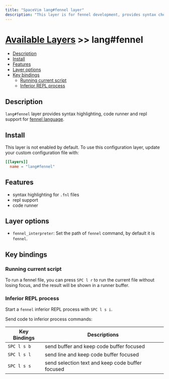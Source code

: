 ```yaml
---
title: "SpaceVim lang#fennel layer"
description: "This layer is for fennel development, provides syntax checking, code runner and repl support for fennel files."
---
```


# [Available Layers](../../) >> lang#fennel

<!-- vim-markdown-toc GFM -->

- [Description](#description)
- [Install](#install)
- [Features](#features)
- [Layer options](#layer-options)
- [Key bindings](#key-bindings)
  - [Running current script](#running-current-script)
  - [Inferior REPL process](#inferior-repl-process)

<!-- vim-markdown-toc -->

## Description

`lang#fennel` layer provides syntax highlighting, code runner and repl support for [fennel language](https://fennel-lang.org/).

## Install

This layer is not enabled by default.
To use this configuration layer, update your custom configuration file with:

```toml
[[layers]]
  name = "lang#fennel"
```
## Features

- syntax highlighting for `.fnl` files
- repl support
- code runner

## Layer options


- `fennel_interpreter`: Set the path of `fennel` command, by default it is `fennel`.


## Key bindings

### Running current script

To run a fennel file, you can press `SPC l r` to run the current file without losing focus,
and the result will be shown in a runner buffer.

### Inferior REPL process

Start a `fennel` inferior REPL process with `SPC l s i`.

Send code to inferior process commands:

| Key Bindings | Descriptions                                     |
| ------------ | ------------------------------------------------ |
| `SPC l s b`  | send buffer and keep code buffer focused         |
| `SPC l s l`  | send line and keep code buffer focused           |
| `SPC l s s`  | send selection text and keep code buffer focused |


